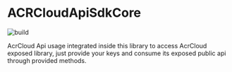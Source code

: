 # ACRCloudApiSdkCore

![build](https://github.com/musmanrafiq/ACRCloudApiSdkCore/workflows/build/badge.svg)


AcrCloud Api usage integrated inside this library to access AcrCloud exposed library, just provide your keys and consume its exposed public api through provided methods.
